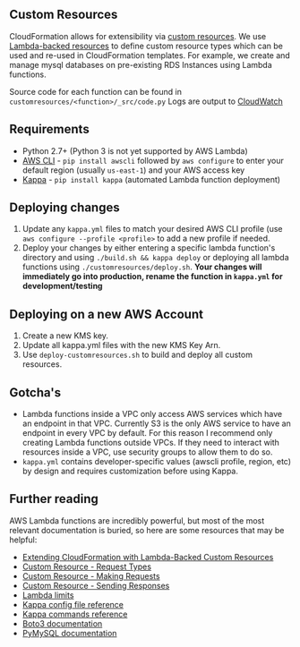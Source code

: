 Custom Resources
----------------
CloudFormation allows for extensibility via [custom resources](https://docs.aws.amazon.com/AWSCloudFormation/latest/UserGuide/template-custom-resources.html). We use [Lambda-backed resources](https://aws.amazon.com/about-aws/whats-new/2015/04/aws-cloudformation-supports-aws-lambda-backed-custom-resources/) to define custom resource types which can be used and re-used in CloudFormation templates. For example, we create and manage mysql databases on pre-existing RDS Instances using Lambda functions.

Source code for each function can be found in `customresources/<function>/_src/code.py`
Logs are output to [CloudWatch](https://console.aws.amazon.com/cloudwatch/home?region=us-east-1#logs:)

## Requirements

- Python 2.7+ (Python 3 is not yet supported by AWS Lambda)
- [AWS CLI](https://github.com/aws/aws-cli) - `pip install awscli` followed by `aws configure` to enter your default region (usually `us-east-1`) and your AWS access key
- [Kappa](https://github.com/garnaat/kappa) - `pip install kappa` (automated Lambda function deployment)

## Deploying changes
1. Update any `kappa.yml` files to match your desired AWS CLI profile (use `aws configure --profile <profile>` to add a new profile if needed.<!-- TODO After https://github.com/garnaat/kappa/pull/104 is merged, remove this step and update kappa.yml to use this as default.-->
2. Deploy your changes by either entering a specific lambda function's directory and using `./build.sh && kappa deploy` or deploying all lambda functions using `./customresources/deploy.sh`. **Your changes will immediately go into production, rename the function in `kappa.yml` for development/testing**

<span id="deploy-new-account"></span>
## Deploying on a new AWS Account
1. Create a new KMS key.
2. Update all kappa.yml files with the new KMS Key Arn.
3. Use `deploy-customresources.sh` to build and deploy all custom resources.

## Gotcha's
- Lambda functions inside a VPC only access AWS services which have an endpoint in that VPC. Currently S3 is the only AWS service to have an endpoint in every VPC by default. For this reason I recommend only creating Lambda functions outside VPCs. If they need to interact with resources inside a VPC, use security groups to allow them to do so.
- `kappa.yml` contains developer-specific values (awscli profile, region, etc) by design and requires customization before using Kappa.

## Further reading
AWS Lambda functions are incredibly powerful, but most of the most relevant documentation is buried, so here are some resources that may be helpful:
- [Extending CloudFormation with Lambda-Backed Custom Resources](https://blog.jayway.com/2015/07/04/extending-cloudformation-with-lambda-backed-custom-resources/)
- [Custom Resource - Request Types](https://docs.aws.amazon.com/AWSCloudFormation/latest/UserGuide/crpg-ref-requesttypes.html)
- [Custom Resource - Making Requests](https://docs.aws.amazon.com/AWSCloudFormation/latest/UserGuide/crpg-ref-requests.html)
- [Custom Resource - Sending Responses](https://docs.aws.amazon.com/AWSCloudFormation/latest/UserGuide/crpg-ref-responses.html)
- [Lambda limits](https://docs.aws.amazon.com/lambda/latest/dg/limits.html)
- [Kappa config file reference](https://kappa.readthedocs.io/en/develop/config_file_example.html)
- [Kappa commands reference](https://kappa.readthedocs.io/en/develop/commands.html#deploy)
- [Boto3 documentation](https://boto3.readthedocs.io/en/latest/)
- [PyMySQL documentation](https://pymysql.readthedocs.io/en/latest/)
